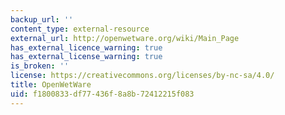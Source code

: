 ```yaml
---
backup_url: ''
content_type: external-resource
external_url: http://openwetware.org/wiki/Main_Page
has_external_licence_warning: true
has_external_license_warning: true
is_broken: ''
license: https://creativecommons.org/licenses/by-nc-sa/4.0/
title: OpenWetWare
uid: f1800833-df77-436f-8a8b-72412215f083
---
```

